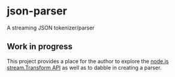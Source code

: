 json-parser
===========

A streaming JSON tokenizer/parser

## Work in progress
This project provides a place for the author to explore the [node.js stream.Transform API](http://nodejs.org/api/stream.html#stream_class_stream_transform) as well as to dabble in creating a parser.
